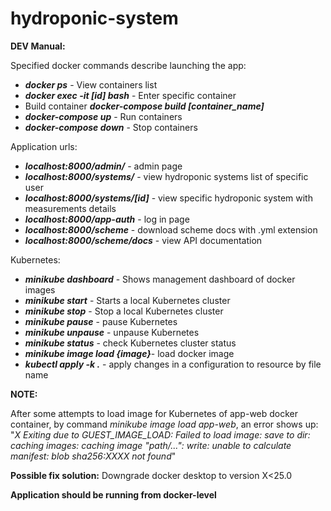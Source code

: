 # hydroponic-system
**DEV Manual:**

Specified docker commands describe launching the app: 
* _**docker ps**_ - View containers list 
* _**docker exec -it [id] bash**_ - Enter specific container 
* Build container _**docker-compose build [container_name]**_
* _**docker-compose up**_ - Run containers 
* _**docker-compose down**_ - Stop containers 

Application urls:
* **_localhost:8000/admin/_** - admin page
* **_localhost:8000/systems/_** - view hydroponic systems list of specific user
* **_localhost:8000/systems/[id]_** - view specific hydroponic system with measurements details
* **_localhost:8000/app-auth_** - log in page
* **_localhost:8000/scheme_** - download scheme docs with .yml extension
* **_localhost:8000/scheme/docs_** - view API documentation

Kubernetes:

* **_minikube dashboard_** - Shows management dashboard of docker images 
* **_minikube start_** - Starts a local Kubernetes cluster
* **_minikube stop_** - Stop a local Kubernetes cluster
* **_minikube pause_** - pause Kubernetes
* **_minikube unpause_** - unpause Kubernetes
* **_minikube status_** - check Kubernetes cluster status
* **_minikube image load {image}_**- load docker image 
* **_kubectl apply -k ._** - apply changes in a configuration to resource by file name

**NOTE:**

After some attempts to load image for Kubernetes of app-web docker container, by command _minikube image load app-web_, an error shows up:
"_X Exiting due to GUEST_IMAGE_LOAD: Failed to load image: save to dir: caching images: caching image "path/...": write: unable to calculate manifest: blob sha256:XXXX not found_"


**Possible fix solution:**
Downgrade docker desktop to version X<25.0


**Application should be running from docker-level**


